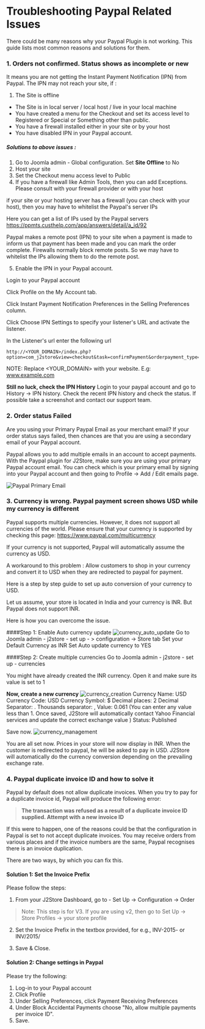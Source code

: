 # Troubleshooting Paypal Related Issues

There could be many reasons why your Paypal Plugin is not working. This guide lists most common reasons and solutions for them.

### 1. Orders not confirmed. Status shows as incomplete or new

It means you are not getting the Instant Payment Notification (IPN) from Paypal.
The IPN may not reach your site, if :
 1. The Site is offline
 * The Site is in local server / local host / live in your local machine
 * You have created a menu for the Checkout and set its access level to Registered or Special or Something other than public. 
 * You have a firewall installed either in your site or by your host
 * You have disabled IPN in your Paypal account.

 
##### Solutions to above issues :

1. Go to Joomla admin - Global configuration. Set **Site Offline** to No
2. Host your site
3. Set the Checkout menu access level to Public
4. If you have a firewall like Admin Tools, then you can add Exceptions. Please consult with your firewall provider or with your host

if your site or your hosting server has a firewall (you can check with your host), then you may have to whitelist the Paypal's server IPs

Here you can get a list of IPs used by the Paypal servers
https://ppmts.custhelp.com/app/answers/detail/a_id/92

Paypal makes a remote post (IPN) to your site when a payment is made to inform us that payment has been made and you can mark the order complete. Firewalls normally block remote posts. So we may have to whitelist the IPs allowing them to do the remote post.


5. Enable the IPN in your Paypal account. 

Login to your Paypal account

Click Profile on the My Account tab.

Click Instant Payment Notification Preferences in the Selling Preferences column.

Click Choose IPN Settings to specify your listener's URL and activate the listener.

In the Listener's url enter the following url

```
http://<YOUR_DOMAIN>/index.php?option=com_j2store&view=checkout&task=confirmPayment&orderpayment_type=payment_paypal&paction=process&tmpl=component
```

NOTE: Replace <YOUR_DOMAIN> with your website. E.g: www.example.com

**Still no luck, check the IPN History**
Login to your paypal account and go to History -> IPN history. Check the recent IPN history and check the status.
If possible take a screenshot and contact our support team.

### 2. Order status Failed

Are you using your Primary Paypal Email as your merchant email? If your order status says failed, then chances are that you are using a secondary email of your Paypal account.

Paypal allows you to add multiple emails in an account to accept payments. With the Paypal plugin for J2Store, make sure you are using your primary Paypal account email. You can check which is your primary email by signing into your Paypal account and then going to Profile -> Add / Edit emails page.

![Paypal Primary Email](paypal_primary_email1.png)

### 3. Currency is wrong. Paypal payment screen shows USD while my currency is different

Paypal supports multiple currencies. However, it does not support all currencies of the world. Please ensure that your currency is supported by checking this page: https://www.paypal.com/multicurrency

If your currency is not supported, Paypal will automatically assume the currency as USD.

A workaround to this problem : Allow customers to shop in your currency and convert it to USD when they are redirected to paypal for payment.

Here is a step by step guide to set up auto conversion of your currency to USD.

Let us assume, your store is located in India and your currency is INR. But Paypal does not support INR.

Here is how you can overcome the issue.

####Step 1: Enable Auto currency update
![currency_auto_update](Selection_048.png)
Go to Joomla admin - j2store - set up - > configuration -> Store tab
Set your Default Currency as INR
Set Auto update currency to YES

####Step 2: Create multiple currencies
Go to Joomla admin - j2store - set up - currencies

You might have already created the INR currency. Open it and make sure its value is set to 1

**Now, create a new currency**
![currency_creation](Selection_050.png)
Currency Name: USD
Currency Code: USD
Currency Symbol: $
Decimal places: 2
Decimal Separator: .
Thousands separator: ,
Value: 0.061 (You can enter any value less than 1. Once saved, J2Store will automatically contact Yahoo Financial services and update the correct exchange value )
Status: Published

Save now.
![currency_management](Selection_049.png)

You are all set now. Prices in your store will now display in INR. When the customer is redirected to paypal, he will be asked to pay in USD. 
J2Store will automatically do the currency conversion depending on the prevailing exchange rate.

### 4. Paypal duplicate invoice ID and how to solve it
Paypal by default does not allow duplicate invoices. When you try to pay for a duplicate invoice id, Paypal will produce the following error:

>**The transaction was refused as a result of a duplicate invoice ID supplied. Attempt with a new invoice ID**

If this were to happen, one of the reasons could be that the configuration in Paypal is set to not accept duplicate invoices. You may receive orders from various places and if the invoice numbers are the same, Paypal recognises there is an invoice duplication.

There are two ways, by which you can fix this.

#### Solution 1: Set the Invoice Prefix

Please follow the steps:

1. From your J2Store Dashboard, go to - Set Up -> Configuration -> Order

>Note: This step is for V3. If you are using v2, then go to Set Up -> Store Profiles -> your store profile

2. Set the Invoice Prefix in the textbox provided, for e.g., INV-2015- or INV/2015/

3. Save & Close.

 

#### Solution 2: Change settings in Paypal

Please try the following:

1. Log-in to your Paypal account
2. Click Profile
3. Under Selling Preferences, click Payment Receiving Preferences
4. Under Block Accidental Payments choose "No, allow multiple payments per invoice ID".
5. Save.
